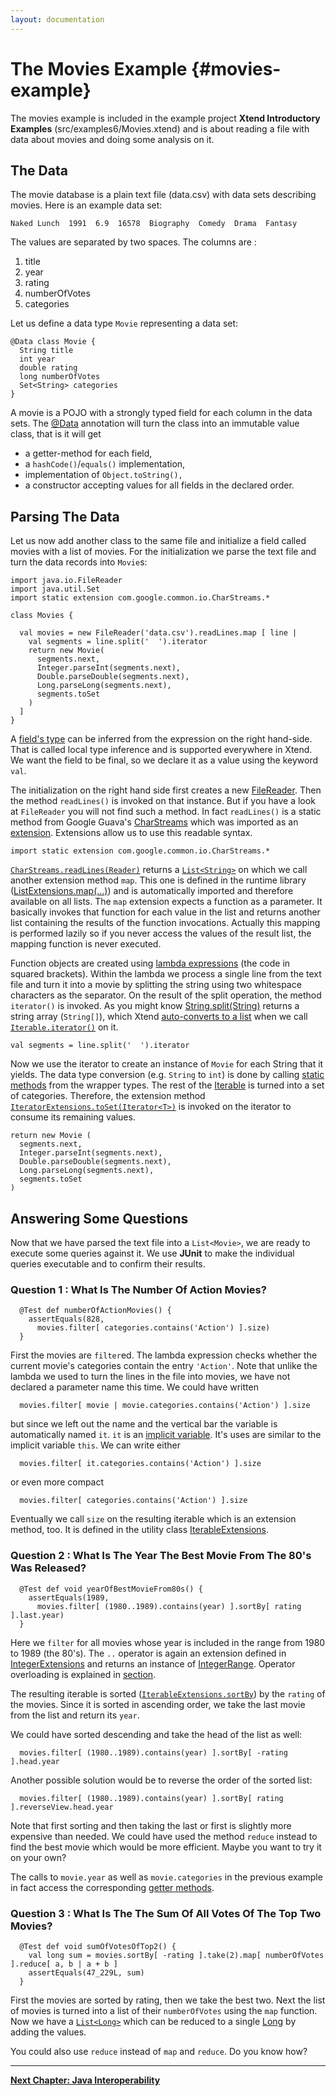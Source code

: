 ```yaml
---
layout: documentation
---
```


# The Movies Example {#movies-example}

The movies example is included in the example project **Xtend Introductory Examples** (src/examples6/Movies.xtend) and is about reading a file with data about movies and doing some analysis on it.

## The Data

The movie database is a plain text file (data.csv) with data sets describing movies. Here is an example data set: 

```
Naked Lunch  1991  6.9  16578  Biography  Comedy  Drama  Fantasy
```

The values are separated by two spaces. The columns are : 

1.  title
1.  year
1.  rating
1.  numberOfVotes
1.  categories

Let us define a data type `Movie` representing a data set:

```xtend
@Data class Movie {
  String title
  int year
  double rating
  long numberOfVotes
  Set<String> categories 
}
```

A movie is a POJO with a strongly typed field for each column in the data sets. The [@Data](06_activeannotations.html#data-annotation) annotation will turn the class into an immutable value class, that is it will get 

*   a getter-method for each field,
*   a `hashCode()`/`equals()` implementation,
*   implementation of `Object.toString(),`
*   a constructor accepting values for all fields in the declared order.

## Parsing The Data

Let us now add another class to the same file and initialize a field called movies with a list of movies. For the initialization we parse the text file and turn the data records into `Movie`s:

```xtend
import java.io.FileReader
import java.util.Set
import static extension com.google.common.io.CharStreams.*

class Movies {
  
  val movies = new FileReader('data.csv').readLines.map [ line |
    val segments = line.split('  ').iterator
    return new Movie(
      segments.next, 
      Integer.parseInt(segments.next), 
      Double.parseDouble(segments.next), 
      Long.parseLong(segments.next), 
      segments.toSet
    )
  ]
}
```

A [field's type](04_xtend_classes_members.html#fields) can be inferred from the expression on the right hand-side. That is called local type inference and is supported everywhere in Xtend. We want the field to be final, so we declare it as a value using the keyword `val`.

The initialization on the right hand side first creates a new [FileReader]({{site.javadoc.java}}/java/io/FileReader.html). Then the method `readLines()` is invoked on that instance. But if you have a look at `FileReader` you will not find such a method. In fact `readLines()` is a static method from Google Guava's [CharStreams]({{site.javadoc.guava}}/com/google/common/io/CharStreams.html) which was imported as an [extension](04_xtend_classes_members.html#extension-imports). Extensions allow us to use this readable syntax.

```xtend
import static extension com.google.common.io.CharStreams.*
```

[`CharStreams.readLines(Reader)`]({{site.javadoc.guava}}/com/google/common/io/CharStreams.html) returns a [`List<String>`]({{site.javadoc.java}}/java/util/List.html) on which we call another extension method `map`. This one is defined in the runtime library ([ListExtensions.map(...)]({{site.src.xtext}}/plugins/org.eclipse.xtext.xbase.lib/src/org/eclipse/xtext/xbase/lib/ListExtensions.java)) and is automatically imported and therefore available on all lists. The `map` extension expects a function as a parameter. It basically invokes that function for each value in the list and returns another list containing the results of the function invocations. Actually this mapping is performed lazily so if you never access the values of the result list, the mapping function is never executed.

Function objects are created using [lambda expressions](05_xtend_expressions.html#lambdas) (the code in squared brackets). Within the lambda we process a single line from the text file and turn it into a movie by splitting the string using two whitespace characters as the separator. On the result of the split operation, the method `iterator()` is invoked. As you might know [String.split(String)]({{site.javadoc.java}}/java/lang/String.html) returns a string array (`String[]`), which Xtend [auto-converts to a list](03_types.html#conversion-rules) when we call [`Iterable.iterator()`]({{site.javadoc.java}}/java/lang/Iterable.html) on it.

```xtend
val segments = line.split('  ').iterator
```

Now we use the iterator to create an instance of `Movie` for each String that it yields. The data type conversion (e.g. `String` to `int`) is done by calling [static methods](05_xtend_expressions.html#static-access) from the wrapper types. The rest of the [Iterable]({{site.javadoc.java}}/java/lang/Iterable.html) is turned into a set of categories. Therefore, the extension method [`IteratorExtensions.toSet(Iterator<T>)`]({{site.src.xtext}}/plugins/org.eclipse.xtext.xbase.lib/src/org/eclipse/xtext/xbase/lib/IteratorExtensions.java) is invoked on the iterator to consume its remaining values.

```xtend
return new Movie (
  segments.next, 
  Integer.parseInt(segments.next), 
  Double.parseDouble(segments.next), 
  Long.parseLong(segments.next), 
  segments.toSet
)
```

## Answering Some Questions

Now that we have parsed the text file into a `List<Movie>`, we are ready to execute some queries against it. We use **JUnit** to make the individual queries executable and to confirm their results.

### Question 1 : What Is The Number Of Action Movies?

```xtend
  @Test def numberOfActionMovies() {
    assertEquals(828, 
      movies.filter[ categories.contains('Action') ].size)
  }
```

First the movies are `filter`ed. The lambda expression checks whether the current movie's categories contain the entry `'Action'`. Note that unlike the lambda we used to turn the lines in the file into movies, we have not declared a parameter name this time. We could have written 

```xtend
  movies.filter[ movie | movie.categories.contains('Action') ].size
```

but since we left out the name and the vertical bar the variable is automatically named `it`. `it` is an [implicit variable](05_xtend_expressions.html#implicit-variables). It's uses are similar to the implicit variable `this`. We can write either

```xtend
  movies.filter[ it.categories.contains('Action') ].size
```

or even more compact 

```xtend
  movies.filter[ categories.contains('Action') ].size
```

Eventually we call `size` on the resulting iterable which is an extension method, too. It is defined in the utility class [IterableExtensions]({{site.src.xtext}}/plugins/org.eclipse.xtext.xbase.lib/src/org/eclipse/xtext/xbase/lib/IterableExtensions.java).

### Question 2 : What Is The Year The Best Movie From The 80's Was Released?

```xtend
  @Test def void yearOfBestMovieFrom80s() {
    assertEquals(1989, 
      movies.filter[ (1980..1989).contains(year) ].sortBy[ rating ].last.year)
  }
```

Here we `filter` for all movies whose year is included in the range from 1980 to 1989 (the 80's). The `..` operator is again an extension defined in [IntegerExtensions]({{site.src.xtext}}/plugins/org.eclipse.xtext.xbase.lib/src/org/eclipse/xtext/xbase/lib/IntegerExtensions.java) and returns an instance of [IntegerRange]({{site.src.xtext}}/plugins/org.eclipse.xtext.xbase.lib/src/org/eclipse/xtext/xbase/lib/IntegerRange.java). Operator overloading is explained in [section](05_xtend_expressions.html#operators).

The resulting iterable is sorted ([`IterableExtensions.sortBy`]({{site.src.xtext}}/plugins/org.eclipse.xtext.xbase.lib/src/org/eclipse/xtext/xbase/lib/IterableExtensions.java)) by the `rating` of the movies. Since it is sorted in ascending order, we take the last movie from the list and return its `year`. 

We could have sorted descending and take the head of the list as well: 

```xtend
  movies.filter[ (1980..1989).contains(year) ].sortBy[ -rating ].head.year
```

Another possible solution would be to reverse the order of the sorted list: 

```xtend
  movies.filter[ (1980..1989).contains(year) ].sortBy[ rating ].reverseView.head.year
```

Note that first sorting and then taking the last or first is slightly more expensive than needed. We could have used the method `reduce` instead to find the best movie which would be more efficient. Maybe you want to try it on your own?

The calls to `movie.year` as well as `movie.categories` in the previous example in fact access the corresponding [getter methods](05_xtend_expressions.html#property-access).

### Question 3 : What Is The The Sum Of All Votes Of The Top Two Movies?

```xtend
  @Test def void sumOfVotesOfTop2() {
    val long sum = movies.sortBy[ -rating ].take(2).map[ numberOfVotes ].reduce[ a, b | a + b ]
    assertEquals(47_229L, sum)
  }
```

First the movies are sorted by rating, then we take the best two. Next the list of movies is turned into a list of their `numberOfVotes` using the `map` function. Now we have a [`List<Long>`]({{site.javadoc.java}}/java/util/List.html) which can be reduced to a single [Long]({{site.javadoc.java}}/java/lang/Long.html) by adding the values.

You could also use `reduce` instead of `map` and `reduce`. Do you know how?

---

**[Next Chapter: Java Interoperability](03_types.html)**